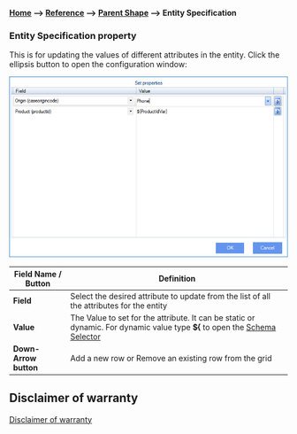 __[Home](/) --> [Reference](/ref) -->  [Parent Shape](javascript:history.back()) --> Entity Specification__

### Entity Specification property 

This is for updating the values of different attributes in the entity.
Click the ellipsis button to open the configuration window:

![Entity Specification](../media/EntitySpecification.png)

| **Field Name / Button** | **Definition**                                                                                              |
|-------------------------|-------------------------------------------------------------------------------------------------------------|
| **Field**               | Select the desired attribute to update from the list of all the attributes for the entity                   |
| **Value**               | The Value to set for the attribute. It can be static or dynamic. For dynamic value type **\${** to open the [Schema Selector](SchemaSelector.md) |
| **Down-Arrow button**   | Add a new row or Remove an existing row from the grid                                                       |


## Disclaimer of warranty

[Disclaimer of warranty](../../guides/common/DisclaimerOfWarranty.md)
